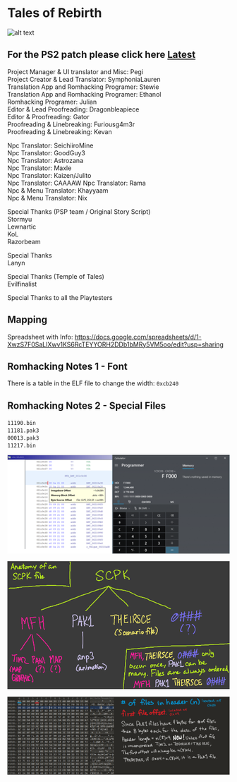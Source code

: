 # Tales of Rebirth
![alt text](https://github.com/SymphoniaLauren/Tales-of-Rebirth/blob/main/assets_archives/readme/GITHUB_cover.png?raw=true) 

## For the PS2 patch please click here [Latest](https://github.com/SymphoniaLauren/Tales-of-Rebirth/releases)

Project Manager & UI translator and Misc: Pegi  
Project Creator & Lead Translator: SymphoniaLauren  
Translation App and Romhacking Programer: Stewie  
Translation App and Romhacking Programer: Ethanol  
Romhacking Programer: Julian  
Editor & Lead Proofreading: Dragonbleapiece  
Editor & Proofreading: Gator  
Proofreading & Linebreaking: Furiousg4m3r  
Proofreading & Linebreaking: Kevan  
  
Npc Translator: SeichiiroMine  
Npc Translator: GoodGuy3  
Npc Translator: Astrozana  
Npc Translator: Maxle  
Npc Translator: Kaizen/Julito  
Npc Translator: CAAAAW 
Npc Translator: Rama  
Npc & Menu Translator: Khayyaam  
Npc & Menu Translator: Nix  
  
Special Thanks (PSP team / Original Story Script)  
Stormyu  
Lewnartic  
KoL  
Razorbeam  
  
Special Thanks  
Lanyn  
  
Special Thanks (Temple of Tales)  
Evilfinalist  

Special Thanks to all the Playtesters  



## Mapping
Spreadsheet with Info: https://docs.google.com/spreadsheets/d/1-XwzS7F0SaLlXwv1KS6RcTEYYORH2DDb1bMRy5VM5oo/edit?usp=sharing  

## Romhacking Notes 1 - Font
There is a table in the ELF file to change the width: `0xcb240`

## Romhacking Notes 2 -  Special Files
`11190.bin`  
`11181.pak3`  
`00013.pak3`  
`11217.bin`  

![alt text](https://github.com/SymphoniaLauren/Tales-of-Rebirth/blob/main/assets_archives/readme/tor_base.png?raw=true) 

![alt text](https://github.com/SymphoniaLauren/Tales-of-Rebirth/blob/main/assets_archives/readme/scpk.png?raw=true)   

![alt text](https://github.com/SymphoniaLauren/Tales-of-Rebirth/blob/main/assets_archives/readme/pak1.png?raw=true)  
